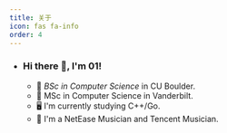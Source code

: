 ```yaml
---
title: 关于
icon: fas fa-info
order: 4
---
```

- ### Hi there 👋, I'm 01!

  - 🏫 _BSc in Computer Science_ in CU Boulder.
  - 🏫 MSc in Computer Science in Vanderbilt.
  - 🖥️ I'm currently studying C++/Go.
  - 🎹  I'm a NetEase Musician and Tencent Musician.

